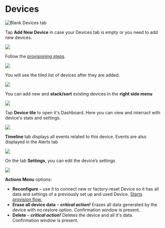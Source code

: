 # Devices

![Blank Devices tab](../../.gitbook/assets/empty-state-screen%20%282%29%20%282%29%20%282%29%20%282%29%20%282%29%20%282%29%20%282%29%20%282%29%20%282%29%20%282%29.png)

Tap **Add New Device** in case your Devices tab is empty or you need to add new devices.

![](../../.gitbook/assets/start_provision.png)

Follow the [provisioning steps](add-new-device.md).

![](../../.gitbook/assets/devices.png)

You will see the tiled list of devices after they are added.

![](../../.gitbook/assets/add_new_device.png)

You can add new and **stack/sort** existing devices in the **right side menu**

![](../../.gitbook/assets/controls.png)

Tap **Device tile** to open it's Dashboard. Here you can view and interract with device's stats and settings.

![](../../.gitbook/assets/timeline.png)

**Timeline** tab displays all events related to this device. Events are also displayed in the Alerts tab

![](../../.gitbook/assets/device-settings.png)

On the tab **Settings**, you can edit the device’s settings

![](../../.gitbook/assets/device-settings-actions.png)

**Actions Menu** options:

* **Reconfigure** – use it to connect new or factory-reset Device so it has all data and settings of a previously set up and used Device. [Starts provision flow.](add-new-device.md)
* **Erase all device data** – _**critical action!**_  Erases all data generated by the device with no restore option. Confirmation window is present.
* **Delete** – _**critical action!**_  Deletes the device and all it's data. Confirmation window is present.

